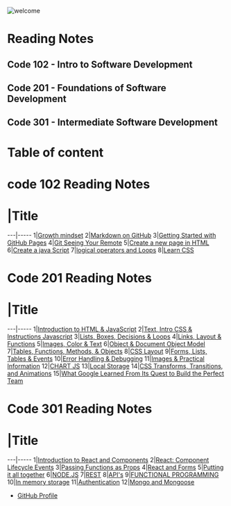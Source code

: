 ![welcome](https://media.nature.com/lw800/magazine-assets/d41586-019-00653-5/d41586-019-00653-5_16459152.jpg)

# Reading Notes
## Code 102 - Intro to Software Development
## Code 201 - Foundations of Software Development
## Code 301 - Intermediate Software Development
# Table of content

# code 102 Reading Notes

# |Title
---|-----
1|[Growth mindset](102/Growth-mindset)
2|[Markdown on GitHub](102/Markdown-on-GitHub)
3|[Getting Started with GitHub Pages](102/Getting-Started-with-GitHub-Pages)
4|[Git Seeing Your Remote](102/Git-Seeing-Your-Remote)
5|[Create a new page in HTML](102/how-to-create-website)
6|[Create a java Script](102/Read04)
7|[logical operators and Loops](102/Read05)
8|[Learn CSS](102/Read06)


# Code 201 Reading Notes

# |Title
---|-----
1|[Introduction to HTML & JavaScript](201/class-01)
2|[Text, Intro CSS & Instructions Javascript](201/class-02)
3|[Lists, Boxes, Decisions & Loops](201/class-03)
4|[Links, Layout & Functions](201/class-04)
5|[Images, Color & Text](201/class-05)
6|[Object & Document Object Model](201/class-06)
7|[Tables, Functions, Methods, & Objects](201/class-07)
8|[CSS Layout](201/class-08)
9|[Forms, Lists, Tables & Events](201/class-09)
10|[Error Handling & Debugging](201/class-10)
11|[Images & Practical Information](201/class-11)
12|[CHART JS](201/class-12)
13|[Local Storage](201/class-13)
14|[CSS Transforms, Transitions, and Animations](201/class-14)
15|[What Google Learned From Its Quest to Build the Perfect Team](201/class-14b)

# Code 301 Reading Notes

# |Title
---|-----
1|[Introduction to React and Components](301/class-01)
2|[React: Component Lifecycle Events](301/class-02)
3|[Passing Functions as Props](301/class-03)
4|[React and Forms](301/class-04)
5|[Putting it all together](301/class-05)
6|[NODE.JS](301/class-06)
7|[REST](301/class-07)
8|[API's](301/class-08)
9|[FUNCTIONAL PROGRAMMING](301/class-09)
10|[In memory storage](301/class-10)
11|[Authentication](301/class-11)
12|[Mongo and Mongoose](301/class-12)

* [GitHub Profile](https://github.com/salehradwan/)
